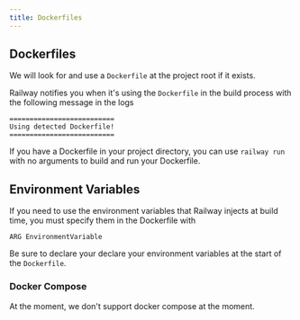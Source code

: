 ```yaml
---
title: Dockerfiles
---
```


## Dockerfiles

We will look for and use a `Dockerfile` at the project root if it exists.

Railway notifies you when it's using the `Dockerfile` in the build process with the following message in the logs 

```shell
==========================
Using detected Dockerfile!
==========================
```

If you have a Dockerfile in your project directory, you can use `railway run`
with no arguments to build and run your Dockerfile.

## Environment Variables

If you need to use the environment variables that Railway injects at build time,
you must specify them in the Dockerfile with

```
ARG EnvironmentVariable
```

Be sure to declare your declare your environment variables at the start of the `Dockerfile`.


### Docker Compose

At the moment, we don't support docker compose at the moment. 

